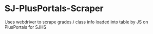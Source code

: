 # SJ-PlusPortals-Scraper
Uses webdriver to scrape grades / class info loaded into table by JS on PlusPortals for SJHS
